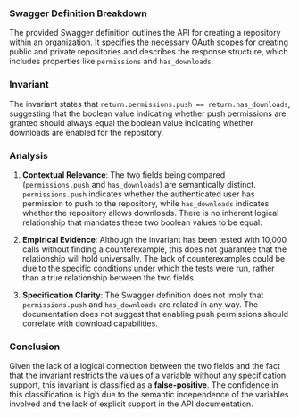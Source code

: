 ### Swagger Definition Breakdown
The provided Swagger definition outlines the API for creating a repository within an organization. It specifies the necessary OAuth scopes for creating public and private repositories and describes the response structure, which includes properties like `permissions` and `has_downloads`.

### Invariant
The invariant states that `return.permissions.push == return.has_downloads`, suggesting that the boolean value indicating whether push permissions are granted should always equal the boolean value indicating whether downloads are enabled for the repository.

### Analysis
1. **Contextual Relevance**: The two fields being compared (`permissions.push` and `has_downloads`) are semantically distinct. `permissions.push` indicates whether the authenticated user has permission to push to the repository, while `has_downloads` indicates whether the repository allows downloads. There is no inherent logical relationship that mandates these two boolean values to be equal. 

2. **Empirical Evidence**: Although the invariant has been tested with 10,000 calls without finding a counterexample, this does not guarantee that the relationship will hold universally. The lack of counterexamples could be due to the specific conditions under which the tests were run, rather than a true relationship between the two fields.

3. **Specification Clarity**: The Swagger definition does not imply that `permissions.push` and `has_downloads` are related in any way. The documentation does not suggest that enabling push permissions should correlate with download capabilities.

### Conclusion
Given the lack of a logical connection between the two fields and the fact that the invariant restricts the values of a variable without any specification support, this invariant is classified as a **false-positive**. The confidence in this classification is high due to the semantic independence of the variables involved and the lack of explicit support in the API documentation.
